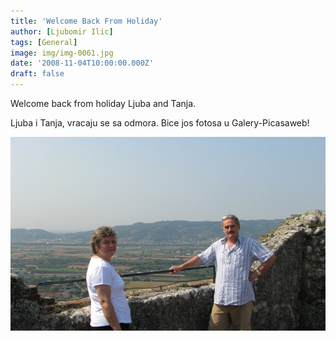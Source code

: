 ```yaml
---
title: 'Welcome Back From Holiday'
author: [Ljubomir Ilic]
tags: [General]
image: img/img-0061.jpg
date: '2008-11-04T10:00:00.000Z'
draft: false
---
```


Welcome back from holiday Ljuba and Tanja.

Ljuba i Tanja, vracaju se sa odmora. Bice jos fotosa u Galery-Picasaweb!

![img](img/ljuba-tanja-08.jpg)